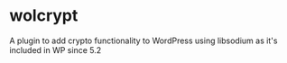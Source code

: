 # wolcrypt
A plugin to add crypto functionality to WordPress using libsodium as it's included in WP since 5.2

